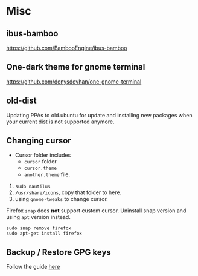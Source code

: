 # Misc
## ibus-bamboo
https://github.com/BambooEngine/ibus-bamboo

## One-dark theme for gnome terminal
https://github.com/denysdovhan/one-gnome-terminal

## old-dist
Updating PPAs to old.ubuntu for update and installing new packages when your current dist is not supported anymore.

## Changing cursor
- Cursor folder includes
  - `cursor` folder
  - `cursor.theme`
  - `another.theme` file.

1. `sudo nautilus`
2. `/usr/share/icons`, copy that folder to here.
3. using `gnome-tweaks` to change cursor.

Firefox `snap` does **not** support custom cursor. Uninstall snap version and using `apt` version instead.
```
sudo snap remove firefox
sudo apt-get install firefox
```

## Backup / Restore GPG keys
Follow the guide [here](https://www.howtogeek.com/816878/how-to-back-up-and-restore-gpg-keys-on-linux/)
